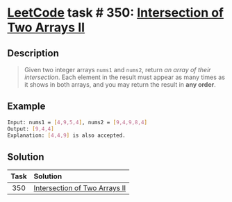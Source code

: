 # [LeetCode][leetcode] task # 350: [Intersection of Two Arrays II][task]

Description
-----------

> Given two integer arrays `nums1` and `nums2`, return _an array of their intersection_.
> Each element in the result must appear as many times as it shows in both arrays,
> and you may return the result in **any order**.

Example
-------

```sh
Input: nums1 = [4,9,5,4], nums2 = [9,4,9,8,4]
Output: [9,4,4]
Explanation: [4,4,9] is also accepted.
```

Solution
--------

| Task | Solution                                  |
|:----:|:------------------------------------------|
| 350  | [Intersection of Two Arrays II][solution] |


[leetcode]: <http://leetcode.com/>
[task]: <https://leetcode.com/problems/intersection-of-two-arrays-ii/>
[solution]: <https://github.com/wellaxis/witalis-jkit/blob/main/module/tasks/src/main/java/com/witalis/jkit/tasks/core/task/leetcode/h4/p350/option/Practice.java>
